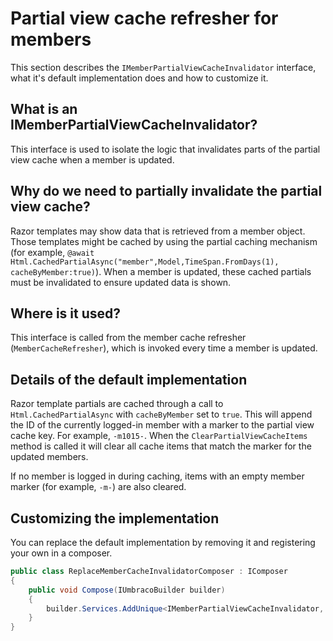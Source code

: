 # Partial view cache refresher for members

This section describes the `IMemberPartialViewCacheInvalidator` interface, what it's default implementation does and how to customize it.

## What is an IMemberPartialViewCacheInvalidator?

This interface is used to isolate the logic that invalidates parts of the partial view cache when a member is updated.

## Why do we need to partially invalidate the partial view cache?

Razor templates may show data that is retrieved from a member object. Those templates might be cached by using the partial caching mechanism (for example, `@await Html.CachedPartialAsync("member",Model,TimeSpan.FromDays(1), cacheByMember:true)`). When a member is updated, these cached partials must be invalidated to ensure updated data is shown.

## Where is it used?

This interface is called from the member cache refresher (`MemberCacheRefresher`), which is invoked every time a member is updated.

## Details of the default implementation

Razor template partials are cached through a call to `Html.CachedPartialAsync` with `cacheByMember` set to `true`. This will append the ID of the currently logged-in member with a marker to the partial view cache key.  For example, `-m1015-`. 
When the `ClearPartialViewCacheItems` method is called it will clear all cache items that match the marker for the updated members.

If no member is logged in during caching, items with an empty member marker (for example, `-m-`) are also cleared.

## Customizing the implementation

You can replace the default implementation by removing it and registering your own in a composer.

```csharp
public class ReplaceMemberCacheInvalidatorComposer : IComposer
{
    public void Compose(IUmbracoBuilder builder)
    {
        builder.Services.AddUnique<IMemberPartialViewCacheInvalidator, MyCustomMemberPartialViewCacheInvalidator>();
    }
}
```
